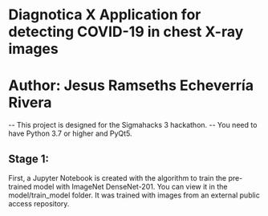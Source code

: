 # Diagnotica X Application for detecting COVID-19 in chest X-ray images
# Author: Jesus Ramseths Echeverría Rivera

-- This project is designed for the Sigmahacks 3 hackathon.
-- You need to have Python 3.7 or higher and PyQt5.

## Stage 1:
<p>First, a Jupyter Notebook is created with the algorithm to train the pre-trained model with ImageNet DenseNet-201. You can view it in the model/train_model folder.
It was trained with images from an external public access repository.</p>
